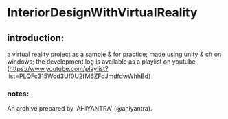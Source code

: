 # InteriorDesignWithVirtualReality

## introduction:

a virtual reality project as a sample & for practice; made using unity & c# on windows; the development log is available as a playlist on youtube (https://www.youtube.com/playlist?list=PLQFc315Wod3Uf0U2fM6ZFdJmdfdwWhhBd)

### notes:

An archive prepared by 'AHIYANTRA' (@ahiyantra).